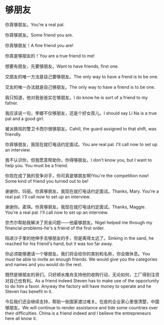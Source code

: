 # 够朋友

<p><span class="chinese">你真够朋友。</span><span class="english">You’re a real pal.</span></p>

<p><span class="chinese">你真够朋友。</span><span class="english">Some friend you are.</span></p>

<p><span class="chinese">你真够朋友！</span><span class="english">A fine friend you are!</span></p>

<p><span class="chinese">你真是够朋友的！</span><span class="english">You are a true friend to me!</span></p>

<p><span class="chinese">想要有朋友，先要够朋友。</span><span class="english">Want to have friends, first one.</span></p>

<p><span class="chinese">交朋友的唯一方法是自己要够朋友。</span><span class="english">The only way to have a frend is to be one.</span></p>

<p><span class="chinese">交友的唯一办法就是自己够朋友。</span><span class="english">The only way to have a friend is to be one.</span></p>

<p><span class="chinese">我只知道，他对我爸爸实在够朋友。</span><span class="english">I do know he is sort of a friend to my father.</span></p>

<p><span class="chinese">我应该说一句，李娜不仅够朋友，还是个好女孩儿。</span><span class="english">I should say Li Na is a true pal and a good girl.</span></p>

<p><span class="chinese">被派换班的警卫卡西尔很够朋友。</span><span class="english">Cahill, the guard assigned to that shift, was friendly.</span></p>

<p><span class="chinese">你真够朋友，我现在就打电话约定面试。</span><span class="english">You are real pal. I'll call now to set up an interview.</span></p>

<p><span class="chinese">我不认识你，但我愿意帮助你，你得够朋友。</span><span class="english">I don't know you, but I want to help you. You must be a friend.</span></p>

<p><span class="chinese">你现在成了我的竞争对手，你可真是够朋友啊!</span><span class="english">You're the competition now! Some kind of friend you turned out to be!</span></p>

<p><span class="chinese">谢谢你，玛丽。你真够朋友。我现在就打电话约定面试。</span><span class="english">Thanks, Mary. You're a real pal. I'll call now to set up an interview.</span></p>

<p><span class="chinese">谢谢你。麦琪。你真够朋友。我现在就打电话约定面试。</span><span class="english">Thanks, Maggie. You're a real pal. I'll call now to set up an interview.</span></p>

<p><span class="chinese">奈杰尔帮助我解决了资金问题——他最够朋友。</span><span class="english">Nigel helped me through my financial problems-he's a friend of the first order.</span></p>

<p><span class="chinese">陷进沙子里的他伸手去够朋友的手，但是离得太远了。</span><span class="english">Sinking in the sand, he reached for his friend's hand, but it was too far away.</span></p>

<p><span class="chinese">你必须能够邀请一个够朋友。我们将会给你的类别和名称，你会做休息。</span><span class="english">You must be able to invite an enough friends. We would give you the categories and names and you would do the rest.</span></p>

<p><span class="chinese">既然是够朋友的哥们，只好顺水推舟支持他的收购行动，无论如何，工厂得到注资对自己也有利。</span><span class="english">As a friend indeed Steven has to make use of the opportunity to do him a favor. Anyway the factory will have money to operate and he Steven has benefit in it.</span></p>

<p><span class="chinese">今后我们还会继续支持，帮助一些国家渡过难关。在座的企业家心里很清楚，中国够朋友。</span><span class="english">We will continue to render assistance and tide some countries over their difficulties. China is a friend indeed and I believe the entrepreneurs here all know it.</span></p>

